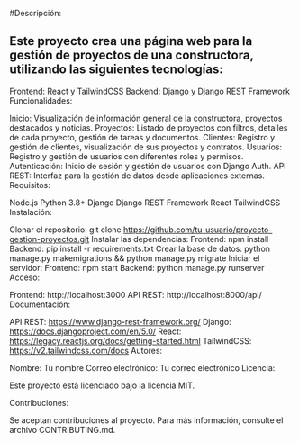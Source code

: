 #Descripción:

## Este proyecto crea una página web para la gestión de proyectos de una constructora, utilizando las siguientes tecnologías:

Frontend: React y TailwindCSS
Backend: Django y Django REST Framework
Funcionalidades:

Inicio: Visualización de información general de la constructora, proyectos destacados y noticias.
Proyectos: Listado de proyectos con filtros, detalles de cada proyecto, gestión de tareas y documentos.
Clientes: Registro y gestión de clientes, visualización de sus proyectos y contratos.
Usuarios: Registro y gestión de usuarios con diferentes roles y permisos.
Autenticación: Inicio de sesión y gestión de usuarios con Django Auth.
API REST: Interfaz para la gestión de datos desde aplicaciones externas.
Requisitos:

Node.js
Python 3.8+
Django
Django REST Framework
React
TailwindCSS
Instalación:

Clonar el repositorio: git clone https://github.com/tu-usuario/proyecto-gestion-proyectos.git
Instalar las dependencias:
Frontend: npm install
Backend: pip install -r requirements.txt
Crear la base de datos: python manage.py makemigrations && python manage.py migrate
Iniciar el servidor:
Frontend: npm start
Backend: python manage.py runserver
Acceso:

Frontend: http://localhost:3000
API REST: http://localhost:8000/api/
Documentación:

API REST: https://www.django-rest-framework.org/
Django: https://docs.djangoproject.com/en/5.0/
React: https://legacy.reactjs.org/docs/getting-started.html
TailwindCSS: https://v2.tailwindcss.com/docs
Autores:

Nombre: Tu nombre
Correo electrónico: Tu correo electrónico
Licencia:

Este proyecto está licenciado bajo la licencia MIT.

Contribuciones:

Se aceptan contribuciones al proyecto. Para más información, consulte el archivo CONTRIBUTING.md.
